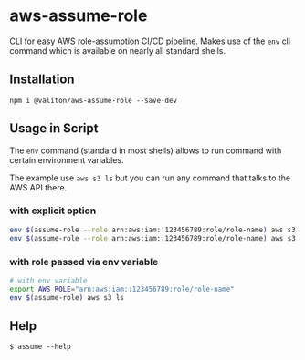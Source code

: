 # aws-assume-role

CLI for easy AWS role-assumption CI/CD pipeline.
Makes use of the `env` cli command which is available on nearly all standard shells.

## Installation

`npm i @valiton/aws-assume-role --save-dev`

## Usage in Script

The `env` command (standard in most shells) allows to run command with certain environment
variables.

The example use `aws s3 ls` but you can run any command that talks to the AWS API there.

### with explicit option
```sh
env $(assume-role --role arn:aws:iam::123456789:role/role-name) aws s3 ls
env $(assume-role --role arn:aws:iam::123456789:role/role-name) aws s3 ls
```

### with role passed via env variable
```sh
# with env variable
export AWS_ROLE="arn:aws:iam::123456789:role/role-name"
env $(assume-role) aws s3 ls
```

## Help

```
$ assume --help
```

